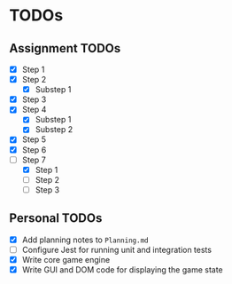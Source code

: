 # TODOs

## Assignment TODOs

- [x] Step 1
- [x] Step 2
  - [x] Substep 1
- [x] Step 3
- [x] Step 4
  - [x] Substep 1
  - [x] Substep 2
- [x] Step 5
- [x] Step 6
- [ ] Step 7
  - [x] Step 1
  - [ ] Step 2
  - [ ] Step 3

## Personal TODOs

- [x] Add planning notes to `Planning.md`
- [ ] Configure Jest for running unit and integration tests
- [x] Write core game engine
- [x] Write GUI and DOM code for displaying the game state
